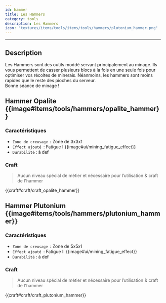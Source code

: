 ```yaml
---
id: hammer
title: Les Hammers
category: tools
description: Les Hammers
icon: "textures/items/tools/items/tools/hammers/plutonium_hammer.png"
---
```

___
## Description   
Les Hammers sont des outils moddé servant principalement au minage. 
Ils vous permettent de casser plusieurs blocs à la fois en une seule fois pour optimiser vos récoltes de minerais. 
Néanmoins, les hammers sont moins rapides que le reste des pioches du serveur.   
Bonne séance de minage ! 

## Hammer Opalite {{image#items/tools/hammers/opalite_hammer}}

### Caractéristiques

- ``Zone de creusage ``: Zone de 3x3x1
- ``Effect ajouté ``: Fatigue I {{image#ui/mining_fatigue_effect}}
- ``Durabilité`` : à def

### Craft 

> Aucun niveau spécial de métier et nécessaire pour l’utilisation & craft de l'hammer

{{craft#craft/craft_opalite_hammer}} 

## Hammer Plutonium {{image#items/tools/hammers/plutonium_hammer}}

### Caractéristiques

- ``Zone de creusage ``: Zone de 5x5x1 
- ``Effect ajouté ``: Fatigue II {{image#ui/mining_fatigue_effect}}
- ``Durabilité`` : à def

### Craft 

> Aucun niveau spécial de métier et nécessaire pour l’utilisation & craft de l'hammer

{{craft#craft/craft_plutonium_hammer}} 
